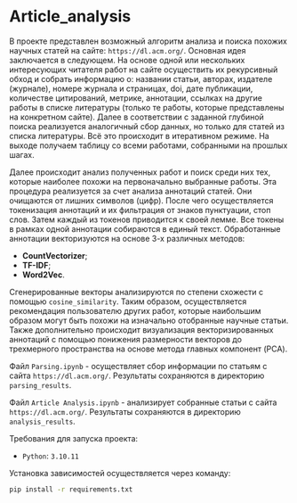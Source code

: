 # Article_analysis
В проекте представлен возможный алгоритм анализа и поиска похожих научных статей на сайте: `https://dl.acm.org/`. 
Основная идея заключается в следующем. На основе одной или нескольких интересующих читателя работ на сайте осуществить 
их рекурсивный обход и собрать информацию о: названии статьи, авторах, издателе (журнале), номере журнала и страницах,
doi, дате публикации, количестве цитирований, метрике, аннотации, ссылках на другие работы в списке литературы (только 
те работы, которые представлены на конкретном сайте). Далее в соответствии с заданной глубиной поиска реализуется
аналогичный сбор данных, но только для статей из списка литературы. Всё это происходит в итеративном режиме. На выходе
получаем таблицу со всеми работами, собранными на прошлых шагах.

Далее происходит анализ полученных работ и поиск среди них тех, которые наиболее похожи на первоначально выбранные 
работы. Эта процедура реализуется за счет анализа аннотаций статей. Они очищаются от лишних символов (цифр). После чего
осуществляется токенизация аннотаций и их фильтрация от знаков пунктуации, стоп слов. Затем каждый из токенов приводится
к своей лемме. Все токены в рамках одной аннотации собираются в единый текст. Обработанные аннотации векторизуются на
основе 3-х различных методов:
- **CountVectorizer**;
- **TF-IDF**;
- **Word2Vec**.

Сгенерированные векторы анализируются по степени схожести с помощью `cosine_similarity`. Таким образом, осуществляется
рекомендация пользователю других работ, которые наибольшим образом могут быть похожи на изначально отобранные научные 
статьи. Также дополнительно происходит визуализация векторизированных аннотаций с помощью понижения размерности векторов
до трехмерного пространства на основе метода главных компонент (PCA).

Файл `Parsing.ipynb` - осуществляет сбор информации по статьям с сайта `https://dl.acm.org/`. Результаты сохраняются в
директорию `parsing_results`.

Файл `Article Analysis.ipynb` - анализирует собранные статьи с сайта `https://dl.acm.org/`. Результаты сохраняются в
директорию `analysis_results`.

Требования для запуска проекта:
- `Python`: `3.10.11`

Установка зависимостей осуществляется через команду:
```bash
pip install -r requirements.txt 
```